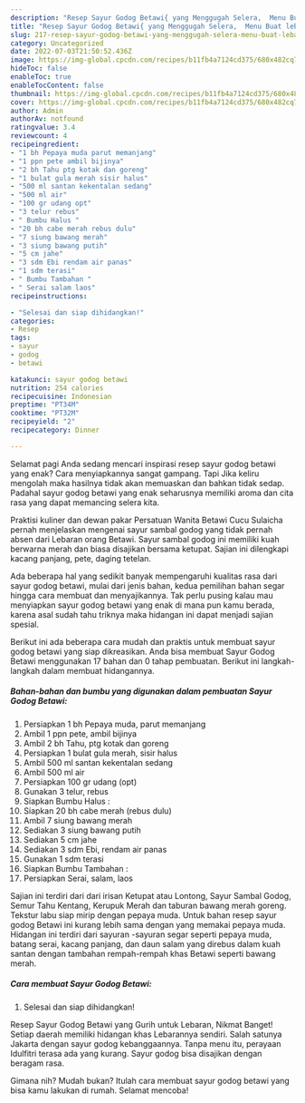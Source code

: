```yaml
---
description: "Resep Sayur Godog Betawi{ yang Menggugah Selera,  Menu Buat lebaran"
title: "Resep Sayur Godog Betawi{ yang Menggugah Selera,  Menu Buat lebaran"
slug: 217-resep-sayur-godog-betawi-yang-menggugah-selera-menu-buat-lebaran
category: Uncategorized
date: 2022-07-03T21:50:52.436Z
image: https://img-global.cpcdn.com/recipes/b11fb4a7124cd375/680x482cq70/sayur-godog-betawi-foto-resep-utama.jpg
hideToc: false
enableToc: true
enableTocContent: false
thumbnail: https://img-global.cpcdn.com/recipes/b11fb4a7124cd375/680x482cq70/sayur-godog-betawi-foto-resep-utama.jpg
cover: https://img-global.cpcdn.com/recipes/b11fb4a7124cd375/680x482cq70/sayur-godog-betawi-foto-resep-utama.jpg
author: Admin
authorAv: notfound
ratingvalue: 3.4
reviewcount: 4
recipeingredient:
- "1 bh Pepaya muda parut memanjang"
- "1 ppn pete ambil bijinya"
- "2 bh Tahu ptg kotak dan goreng"
- "1 bulat gula merah sisir halus"
- "500 ml santan kekentalan sedang"
- "500 ml air"
- "100 gr udang opt"
- "3 telur rebus"
- " Bumbu Halus "
- "20 bh cabe merah rebus dulu"
- "7 siung bawang merah"
- "3 siung bawang putih"
- "5 cm jahe"
- "3 sdm Ebi rendam air panas"
- "1 sdm terasi"
- " Bumbu Tambahan "
- " Serai salam laos"
recipeinstructions:

- "Selesai dan siap dihidangkan!"
categories:
- Resep
tags:
- sayur
- godog
- betawi

katakunci: sayur godog betawi 
nutrition: 254 calories
recipecuisine: Indonesian
preptime: "PT34M"
cooktime: "PT32M"
recipeyield: "2"
recipecategory: Dinner

---
```



Selamat pagi Anda sedang mencari inspirasi resep sayur godog betawi yang enak? Cara menyiapkannya sangat gampang. Tapi Jika keliru mengolah maka hasilnya tidak akan memuaskan dan bahkan tidak sedap. Padahal sayur godog betawi yang enak seharusnya memiliki aroma dan cita rasa yang dapat memancing selera kita.


Praktisi kuliner dan dewan pakar Persatuan Wanita Betawi Cucu Sulaicha pernah menjelaskan mengenai sayur sambal godog yang tidak pernah absen dari Lebaran orang Betawi. Sayur sambal godog ini memiliki kuah berwarna merah dan biasa disajikan bersama ketupat. Sajian ini dilengkapi kacang panjang, pete, daging tetelan.

Ada beberapa hal yang sedikit banyak mempengaruhi kualitas rasa dari sayur godog betawi, mulai dari jenis bahan, kedua pemilihan bahan segar hingga cara membuat dan menyajikannya. Tak perlu pusing kalau mau menyiapkan sayur godog betawi yang enak di mana pun kamu berada, karena asal sudah tahu triknya maka hidangan ini dapat menjadi sajian spesial.


Berikut ini ada beberapa cara mudah dan praktis untuk membuat sayur godog betawi yang siap dikreasikan. Anda bisa membuat Sayur Godog Betawi menggunakan 17 bahan dan 0 tahap pembuatan. Berikut ini langkah-langkah dalam membuat hidangannya.

<!--inarticleads1-->

##### Bahan-bahan dan bumbu yang digunakan dalam pembuatan Sayur Godog Betawi:

1. Persiapkan 1 bh Pepaya muda, parut memanjang
1. Ambil 1 ppn pete, ambil bijinya
1. Ambil 2 bh Tahu, ptg kotak dan goreng
1. Persiapkan 1 bulat gula merah, sisir halus
1. Ambil 500 ml santan kekentalan sedang
1. Ambil 500 ml air
1. Persiapkan 100 gr udang (opt)
1. Gunakan 3 telur, rebus
1. Siapkan  Bumbu Halus :
1. Siapkan 20 bh cabe merah (rebus dulu)
1. Ambil 7 siung bawang merah
1. Sediakan 3 siung bawang putih
1. Sediakan 5 cm jahe
1. Sediakan 3 sdm Ebi, rendam air panas
1. Gunakan 1 sdm terasi
1. Siapkan  Bumbu Tambahan :
1. Persiapkan  Serai, salam, laos


Sajian ini terdiri dari dari irisan Ketupat atau Lontong, Sayur Sambal Godog, Semur Tahu Kentang, Kerupuk Merah dan taburan bawang merah goreng. Tekstur labu siap mirip dengan pepaya muda. Untuk bahan resep sayur godog Betawi ini kurang lebih sama dengan yang memakai pepaya muda. Hidangan ini terdiri dari sayuran -sayuran segar seperti pepaya muda, batang serai, kacang panjang, dan daun salam yang direbus dalam kuah santan dengan tambahan rempah-rempah khas Betawi seperti bawang merah. 

<!--inarticleads2-->

##### Cara membuat Sayur Godog Betawi:


1. Selesai dan siap dihidangkan!

Resep Sayur Godog Betawi yang Gurih untuk Lebaran, Nikmat Banget! Setiap daerah memiliki hidangan khas Lebarannya sendiri. Salah satunya Jakarta dengan sayur godog kebanggaannya. Tanpa menu itu, perayaan Idulfitri terasa ada yang kurang. Sayur godog bisa disajikan dengan beragam rasa. 

Gimana nih? Mudah bukan? Itulah cara membuat sayur godog betawi yang bisa kamu lakukan di rumah. Selamat mencoba!
